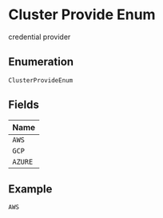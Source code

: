 
# Cluster Provide Enum

credential provider

## Enumeration

`ClusterProvideEnum`

## Fields

| Name |
|  --- |
| `AWS` |
| `GCP` |
| `AZURE` |

## Example

```
AWS
```

